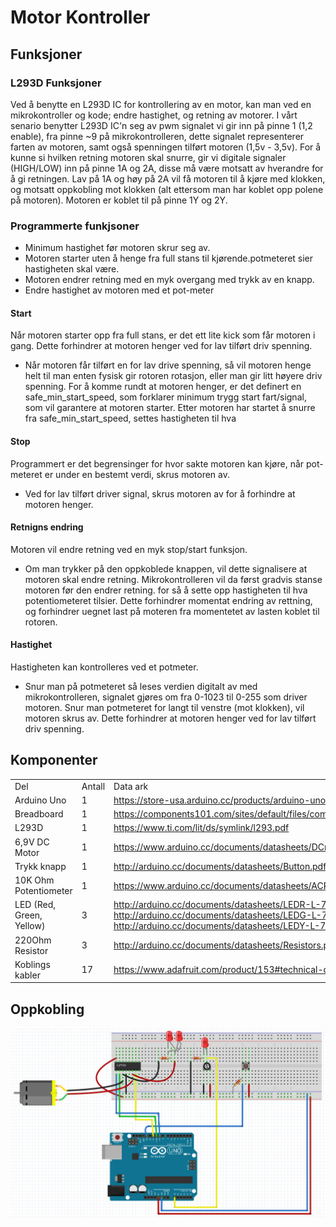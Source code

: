 #  Motor Kontroller

## Funksjoner

### L293D Funksjoner
Ved å benytte en L293D IC for kontrollering av en motor, kan man ved en mikrokontroller og kode; endre hastighet, og retning av motorer.
 I vårt senario benytter L293D IC'n seg av pwm signalet vi gir inn på pinne 1 (1,2 enable), fra pinne ~9 på mikrokontrolleren, dette signalet representerer farten av motoren, samt også spenningen tilført motoren (1,5v - 3,5v). For å kunne si hvilken retning motoren skal snurre, gir vi digitale signaler (HIGH/LOW) inn på pinne 1A og 2A, disse må være motsatt av hverandre for å gi retningen. Lav på 1A og høy på 2A vil få motoren til å kjøre med klokken, og motsatt oppkobling mot klokken (alt ettersom man har koblet opp polene på motoren). Motoren er koblet til på pinne 1Y og 2Y.

### Programmerte funkjsoner
 
 - Minimum hastighet før motoren skrur seg av.
 - Motoren starter uten å henge fra full stans til kjørende.potmeteret sier hastigheten skal være.
 - Motoren endrer retning med en myk overgang med trykk av en knapp.
 - Endre hastighet av motoren med et pot-meter

#### Start
Når motoren starter opp fra full stans, er det ett lite kick som får motoren i gang. Dette forhindrer at motoren henger ved for lav tilført driv spenning.
   - Når motoren får tilført en for lav drive spenning, så vil motoren henge helt til man enten fysisk gir rotoren rotasjon, eller man gir litt høyere driv spenning. For å komme rundt at motoren henger, er det definert en safe_min_start_speed, som forklarer minimum trygg start fart/signal, som vil garantere at motoren starter. Etter motoren har startet å snurre fra safe_min_start_speed, settes hastigheten til hva 

#### Stop
Programmert er det begrensinger for hvor sakte motoren kan kjøre, når pot-meteret er under en bestemt verdi, skrus motoren av.
- Ved for lav tilført driver signal, skrus motoren av for å forhindre at motoren henger.

#### Retnigns endring
Motoren vil endre retning ved en myk stop/start funksjon.
- Om man trykker på den oppkoblede knappen, vil dette signalisere at motoren skal endre retning. Mikrokontrolleren vil da først gradvis stanse motoren før den endrer retning. for så å sette opp hastigheten til hva potentiometeret tilsier. Dette forhindrer momentat endring av rettning, og forhindrer uegnet last på moteren fra momentetet av lasten koblet til rotoren.

#### Hastighet
Hastigheten kan kontrolleres ved et potmeter.
   - Snur man på potmeteret så leses verdien digitalt av med mikrokontrolleren, signalet gjøres om fra 0-1023 til 0-255 som driver motoren. Snur man potmeteret for langt til venstre (mot klokken), vil motoren skrus av. Dette forhindrer at motoren henger ved for lav tilført driv spenning.

## Komponenter
<table>
    <tbody>
        <tr>
            <td>Del</td>
            <td>Antall</td>
            <td>Data ark</td>
        </tr>
        <tr>
            <td>Arduino Uno</td>
            <td>1</td>
            <td><a href="https://store-usa.arduino.cc/products/arduino-uno-rev3">https://store-usa.arduino.cc/products/arduino-uno-rev3</a></td>
        </tr>
        <tr>
            <td>Breadboard</td>
            <td>1</td>
            <td><a href="https://components101.com/sites/default/files/component_datasheet/Breadboard%20Datasheet.pdf">https://components101.com/sites/default/files/component_datasheet/Breadboard%20Datasheet.pdf</a></td>
        </tr>
        <tr>
            <td>L293D</td>
            <td>1</td>
            <td><a href="https://www.ti.com/lit/ds/symlink/l293.pdf">https://www.ti.com/lit/ds/symlink/l293.pdf</a></td>
        </tr>
        <tr>
            <td>6,9V DC Motor</td>
            <td>1</td>
            <td><a href="https://www.arduino.cc/documents/datasheets/DCmotor6_9V.pdf">https://www.arduino.cc/documents/datasheets/DCmotor6_9V.pdf</a></td>
        </tr>
        <tr>
            <td>Trykk knapp</td>
            <td>1</td>
            <td><a href="http://arduino.cc/documents/datasheets/Button.pdf">http://arduino.cc/documents/datasheets/Button.pdf</a></td>
        </tr>
        <tr>
            <td>10K Ohm Potentiometer</td>
            <td>1</td>
            <td><a href="https://www.arduino.cc/documents/datasheets/ACP_potentiometers.pdf">https://www.arduino.cc/documents/datasheets/ACP_potentiometers.pdf</a></td>
        </tr>
        <tr>
            <td>LED (Red, Green, Yellow)</td>
            <td>3</td>
            <td>
                <a href="http://arduino.cc/documents/datasheets/LEDR-L-7113ID-12V%28Ver1287713938.7%29.pdf">http://arduino.cc/documents/datasheets/LEDR-L-7113ID-12V%28Ver1287713938.7%29.pdf</a><br/>
                <a href="http://arduino.cc/documents/datasheets/LEDG-L-7113GT%28Ver1286952261.13%29.pdf">http://arduino.cc/documents/datasheets/LEDG-L-7113GT%28Ver1286952261.13%29.pdf</a><br/>
                <a href="http://arduino.cc/documents/datasheets/LEDY-L-7113YT.pdf">http://arduino.cc/documents/datasheets/LEDY-L-7113YT.pdf</a>
            </td>
        </tr>
        <tr>
            <td>220Ohm Resistor</td>
            <td>3</td>
            <td><a href="http://arduino.cc/documents/datasheets/Resistors.pdf">http://arduino.cc/documents/datasheets/Resistors.pdf</a></td>
        </tr>
        <tr>
            <td>Koblings kabler</td>
            <td>17</td>
            <td><a href="https://www.adafruit.com/product/153#technical-details">https://www.adafruit.com/product/153#technical-details</a></td>
        </tr>
    </tbody>
</table>

## Oppkobling
![Oppkoblingskjema](motor-controller-sketch.png)
